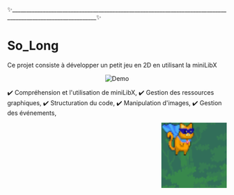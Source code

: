✨_____________________________________________________________________________________________________________✨ 
                                          
  #                                             So_Long

    
Ce projet consiste à développer un petit jeu en 2D en utilisant la miniLibX

<p align="center">
  <img src="so_long/assets/.gif/So_l_oS.gif" alt="Demo" width="300"/>
</p>


✔️ Compréhension et l'utilisation de miniLibX, 
✔️ Gestion des ressources graphiques, 
✔️ Structuration du code, 
✔️ Manipulation d'images,
✔️ Gestion des événements,


<p align="right">
  <img src="so_long/assets/player/p.png" alt="Super-Cat-Player" width="150"/>
</p>
